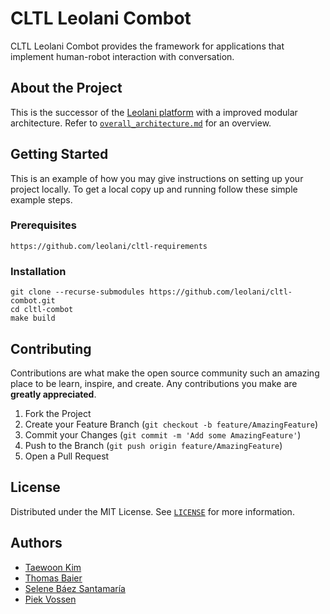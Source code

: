 # CLTL Leolani Combot

CLTL Leolani Combot provides the framework for applications that implement human-robot interaction with conversation.

## About the Project

This is the successor of the [Leolani platform](https://github.com/leolani/pepper) with a improved modular architecture.
Refer to [`overall_architecture.md`](https://github.com/leolani/cltl-combot/blob/main/overall_architecture.md) for an overview.

## Getting Started

This is an example of how you may give instructions on setting up your project locally.
To get a local copy up and running follow these simple example steps.

### Prerequisites

```
https://github.com/leolani/cltl-requirements
```

### Installation

```
git clone --recurse-submodules https://github.com/leolani/cltl-combot.git
cd cltl-combot
make build
```


<!-- ## Usage

TBD -->


## Contributing

Contributions are what make the open source community such an amazing place to be learn, inspire, and create. Any contributions you make are **greatly appreciated**.

1. Fork the Project
2. Create your Feature Branch (`git checkout -b feature/AmazingFeature`)
3. Commit your Changes (`git commit -m 'Add some AmazingFeature'`)
4. Push to the Branch (`git push origin feature/AmazingFeature`)
5. Open a Pull Request


<!-- LICENSE -->
## License

Distributed under the MIT License. See [`LICENSE`](https://github.com/leolani/cltl-combot/blob/main/LICENCE) for more information.



<!-- CONTACT -->
## Authors

* [Taewoon Kim](https://tae898.github.io/)
* [Thomas Baier](https://www.linkedin.com/in/thomas-baier-05519030/)
* [Selene Báez Santamaría](https://selbaez.github.io/)
* [Piek Vossen](https://github.com/piekvossen)
